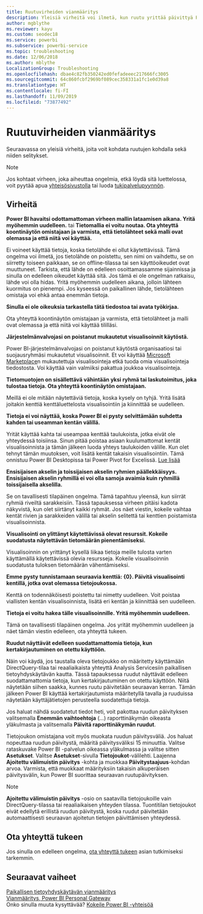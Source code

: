 ```yaml
---
title: Ruutuvirheiden vianmääritys
description: Yleisiä virheitä voi ilmetä, kun ruutu yrittää päivittyä Power BI:ssä
author: mgblythe
ms.reviewer: kayu
ms.custom: seodec18
ms.service: powerbi
ms.subservice: powerbi-service
ms.topic: troubleshooting
ms.date: 12/06/2018
ms.author: mblythe
LocalizationGroup: Troubleshooting
ms.openlocfilehash: dbae4c82fb350242ed0fefadeeec217666fc3005
ms.sourcegitcommit: 64c860fcbf2969bf089cec358331a1fc1e0d39a8
ms.translationtype: HT
ms.contentlocale: fi-FI
ms.lasthandoff: 11/09/2019
ms.locfileid: "73877492"
---
```

# <a name="troubleshooting-tile-errors"></a>Ruutuvirheiden vianmääritys
Seuraavassa on yleisiä virheitä, joita voit kohdata ruutujen kohdalla sekä niiden selitykset.

> [!NOTE]
> Jos kohtaat virheen, joka aiheuttaa ongelmia, etkä löydä sitä luettelossa, voit pyytää apua [yhteisösivustolla](https://community.powerbi.com/) tai luoda [tukipalvelupyynnön](https://powerbi.microsoft.com/support/).
> 
> 

## <a name="errors"></a>Virheitä
**Power BI havaitsi odottamattoman virheen mallin lataamisen aikana. Yritä myöhemmin uudelleen.**
tai **Tietomallia ei voitu noutaa. Ota yhteyttä koontinäytön omistajaan ja varmista, että tietolähteet sekä malli ovat olemassa ja että niitä voi käyttää.**

Ei voineet käyttää tietoja, koska tietolähde ei ollut käytettävissä. Tämä ongelma voi ilmetä, jos tietolähde on poistettu, sen nimi on vaihdettu, se on siirretty toiseen paikkaan, se on offline-tilassa tai sen käyttöoikeudet ovat muuttuneet. Tarkista, että lähde on edelleen osoittamassamme sijainnissa ja sinulla on edelleen oikeudet käyttää sitä. Jos tämä ei ole ongelman ratkaisu, lähde voi olla hidas. Yritä myöhemmin uudelleen aikana, jolloin lähteen kuormitus on pienempi. Jos kyseessä on paikallinen lähde, tietolähteen omistaja voi ehkä antaa enemmän tietoja.

**Sinulla ei ole oikeuksia tarkastella tätä tiedostoa tai avata työkirjaa.**

Ota yhteyttä koontinäytön omistajaan ja varmista, että tietolähteet ja malli ovat olemassa ja että niitä voi käyttää tililläsi.

**Järjestelmänvalvojasi on poistanut mukautetut visualisoinnit käytöstä.**

Power BI-järjestelmänvalvojasi on poistanut käytöstä organisaatiosi tai suojausryhmäsi mukautetut visualisoinnit. Et voi käyttää [Microsoft Marketplace](https://appsource.microsoft.com/marketplace/apps?page=1&product=power-bi-visuals)n mukautettuja visualisointeja etkä tuoda omia visualisointeja tiedostosta. Voi käyttää vain valmiiksi pakattua joukkoa visualisointeja.


**Tietomuotojen on sisällettävä vähintään yksi ryhmä tai laskutoimitus, joka tulostaa tietoja. Ota yhteyttä koontinäytön omistajaan.**

Meillä ei ole mitään näytettäviä tietoja, koska kysely on tyhjä. Yritä lisätä joitakin kenttiä kenttäluettelosta visualisointiin ja kiinnittää se uudelleen.

**Tietoja ei voi näyttää, koska Power BI ei pysty selvittämään suhdetta kahden tai useamman kentän välillä.**

Yrität käyttää kahta tai useampaa kenttää taulukoista, jotka eivät ole yhteydessä toisiinsa. Sinun pitää poistaa asiaan kuulumattomat kentät visualisoinnista ja tämän jälkeen luoda yhteys taulukoiden välille. Kun olet tehnyt tämän muutoksen, voit lisätä kentät takaisin visualisointiin. Tämä onnistuu Power BI Desktopissa tai Power Pivot for Excelissä. [Lue lisää](desktop-create-and-manage-relationships.md)

**Ensisijaisen akselin ja toissijaisen akselin ryhmien päällekkäisyys. Ensisijaisen akselin ryhmillä ei voi olla samoja avaimia kuin ryhmillä toissijaisella akselilla.**

Se on tavallisesti tilapäinen ongelma. Tämä tapahtuu yleensä, kun siirrät ryhmiä riveiltä sarakkeisiin. Tässä tapauksessa virheen pitäisi kadota näkyvistä, kun olet siirtänyt kaikki ryhmät. Jos näet viestin, kokeile vaihtaa kentät rivien ja sarakkeiden välillä tai akselin selitettä  tai kenttien poistamista visualisoinnista.  

**Visualisointi on ylittänyt käytettävissä olevat resurssit. Kokeile suodatusta näytettävän tietomäärän pienentämiseksi.**

Visualisoinnin on yrittänyt kysellä liikaa tietoja meille tulosta varten käyttämällä käytettävissä olevia resursseja. Kokeile visualisoinnin suodatusta tuloksen tietomäärän vähentämiseksi.

**Emme pysty tunnistamaan seuraavia kenttiä: {0}. Päivitä visualisointi kentillä, jotka ovat olemassa tietojoukossa.**

Kenttä on todennäköisesti poistettu tai nimetty uudelleen. Voit poistaa viallisten kentän visualisoinnista, lisätä eri kentän ja kiinnittää sen uudelleen.

**Tietoja ei voitu hakea tälle visualisoinnille. Yritä myöhemmin uudelleen.**

Tämä on tavallisesti tilapäinen ongelma. Jos yrität myöhemmin uudelleen ja näet tämän viestin edelleen, ota yhteyttä tukeen.

**Ruudut näyttävät edelleen suodattamattomia tietoja, kun kertakirjautuminen on otettu käyttöön.**

Näin voi käydä, jos taustalla oleva tietojoukko on määritetty käyttämään DirectQuery-tilaa tai reaaliaikaista yhteyttä Analysis Servicesiin paikallisen tietoyhdyskäytävän kautta. Tässä tapauksessa ruudut näyttävät edelleen suodattamattomia tietoja, kun kertakirjautuminen on otettu käyttöön. Niitä näytetään siihen saakka, kunnes ruutu päivitetään seuraavan kerran. Tämän jälkeen Power BI käyttää kertakirjautumista määritetyllä tavalla ja ruuduissa näytetään käyttäjätietojen perusteella suodatettuja tietoja. 

Jos haluat nähdä suodatetut tiedot heti, voit pakottaa ruudun päivityksen valitsemalla **Enemmän vaihtoehtoja** (...) raporttinäkymän oikeasta yläkulmasta ja valitsemalla **Päivitä raporttinäkymän ruudut**.

Tietojoukon omistajana voit myös muokata ruudun päivitysväliä. Jos haluat nopeuttaa ruudun päivitystä, määritä päivitysväliksi 15 minuuttia. Valitse rataskuvake Power BI -palvelun oikeassa yläkulmassa ja valitse sitten **Asetukset**. Valitse **Asetukset**-sivulla **Tietojoukot**-välilehti. Laajenna **Ajoitettu välimuistin päivitys** -kohta ja muokkaa **Päivitystaajuus**-kohdan arvoa. Varmista, että muokkaat määrityksiin takaisin alkuperäisen päivitysvälin, kun Power BI suorittaa seuraavan ruutupäivityksen.

> [!NOTE]
> **Ajoitettu välimuistin päivitys** -osio on saatavilla tietojoukoille vain DirectQuery-tilassa tai reaaliaikaisen yhteyden tilassa. Tuontitilan tietojoukot eivät edellytä erillistä ruudun päivitystä, koska ruudut päivitetään automaattisesti seuraavan ajoitetun tietojen päivittämisen yhteydessä.

## <a name="contact-support"></a>Ota yhteyttä tukeen
Jos sinulla on edelleen ongelma, [ota yhteyttä tukeen](https://support.powerbi.com) asian tutkimiseksi tarkemmin.

## <a name="next-steps"></a>Seuraavat vaiheet
[Paikallisen tietoyhdyskäytävän vianmääritys](service-gateway-onprem-tshoot.md)  
[Vianmääritys, Power BI Personal Gateway](service-admin-troubleshooting-power-bi-personal-gateway.md)  
Onko sinulla muuta kysyttävää? [Kokeile Power BI -yhteisöä](https://community.powerbi.com/)

